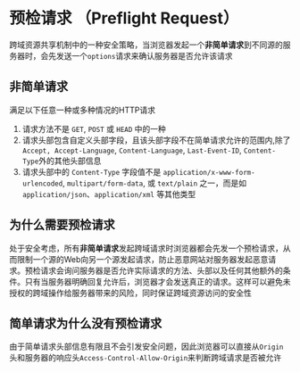 # 预检请求 （Preflight Request）

跨域资源共享机制中的一种安全策略，当浏览器发起一个**非简单请求**到不同源的服务器时，会先发送一个`options`请求来确认服务器是否允许该请求

## 非简单请求
满足以下任意一种或多种情况的HTTP请求
1. 请求方法不是 `GET`, `POST` 或 `HEAD` 中的一种
2. 请求头部包含自定义头部字段，且该头部字段不在简单请求允许的范围内,除了 `Accept, Accept-Language`, `Content-Language`, `Last-Event-ID`, `Content-Type`外的其他头部信息
3. 请求头部中的 `Content-Type` 字段值不是 `application/x-www-form-urlencoded`, `multipart/form-data`, 或 `text/plain` 之一，而是如 `application/json`、`application/xml` 等其他类型

## 为什么需要预检请求
处于安全考虑，所有**非简单请求**发起跨域请求时浏览器都会先发一个预检请求，从而限制一个源的Web向另一个源发起请求，防止恶意网站对服务器发起恶意请求。预检请求会询问服务器是否允许实际请求的方法、头部以及任何其他额外的条件。只有当服务器明确回复允许后，浏览器才会发送真正的请求。这样可以避免未授权的跨域操作给服务器带来的风险，同时保证跨域资源访问的安全性

## 简单请求为什么没有预检请求
由于简单请求头部信息有限且不会引发安全问题，因此浏览器可以直接从`Origin`头和服务器的响应头`Access-Control-Allow-Origin`来判断跨域请求是否被允许
